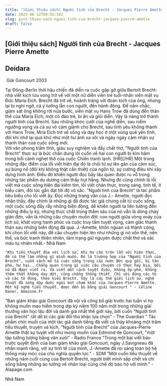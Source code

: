 ```yaml
---
title: "[Giới thiệu sách] Người tình của Brecht - Jacques Pierre Amette"
date: 2025-06-12T09:55:34Z
slug: gioi-thieu-sach-nguoi-tinh-cua-brecht-jacques-pierre-amette
draft: false
---
```


## [Giới thiệu sách] Người tình của Brecht - Jacques Pierre Amette

## Deidara

​ 
Giải Goncourt 2003

Tại Đông-Berlin thời hậu chiến đã diễn ra cuộc gặp gỡ giữa  Bertolt Brecht- nhà viết kịch lưu vong trở về với một nữ diễn viên trẻ tuổi-nhân viên mật vụ Đức Maria Eich. Brecht đã trở về, hoành tráng với đoàn kịch của ông, nhưng lại bị nghi ngờ, cả ý tưởng lẫn con người, đến hành động. Để nắm chắc, giám sát ông không rời nửa bước, viên mật vụ Hans Trow đã dùng đến thân thể của Maria Eich, một cô đào trẻ, bí ẩn và giỏi diễn. Vậy là nàng trở thành người tình của Brecht. Sau những khóc cười của nghề diễn, sau niềm ngưỡng vọng và cả sự vô cảm giành cho Brecht, sau tình yêu không thành với Hans Trow, Mria Eich trở về sống và dạy học ở một vùng  quê yên tĩnh, đôi khi nhớ lại quá khứ như một hư ảnh xa xôi và  ngày ngày cảm nhận sự thanh thản của cuộc sống mới.   
Với văn phong trầm tĩnh, giàu suy nghiệm và đầy chất thơ, "Người tình của Brecht"  thực sự là bức chân dung lôi cuốn về hai con người bị kìm hãm trong bối cảnh nghẹt thở của cuộc Chiến tranh lạnh. 
[HR][/HR]
   Một trong những đặc điểm của lối viết hiện đại đó là chối từ sự lên gân của cảm xúc, sự bùng nổ (đôi khi không thật cần thiết) của ngôn từ, sự cường điệu khi xây dựng hình ảnh. Điều đó khiến người đọc bấy lâu quen được ru vỗ trong những tác phẩm du dương cảm thấy hụt hẫng. Nhưng đó cũng chính là lối viết  mà cuộc sống hiện đại kiếm tìm, lối viết chân thực, trong sáng, tinh tế, ít biểu cảm, đôi lúc gần đạt tới độ vô sắc. "Người tình của Brecht" là tác phẩm tiêu biểu cho lối viết ấy. Đọc những trang văn của J.- Amette, người đọc nhận thấy, đây chính là những gì đã được tác giả chưng cất từ cuộc sống, một cuộc sống đầy rẫy những biến động, dễ khiến người ta liên tưởng đến những điều ly kỳ, nhưng thực chất trong thẳm sâu của nó vẫn là dòng chảy giản đơn, vẫn là những câu chuyện muôn đời: con người giữa vòng xoáy của lịch sử, khát vọng hạnh phúc và cuộc truy tầm tuyệt vọng, cảm giác thanh thản sau những biến động đã qua.  J.-Amette, khôn ngoan và thành công, khi chọn lối viết này, để câu chuyện hiện lên như những gì nó vốn thế, nên thế, và bức tranh thiên nhiên, tâm trạng giữ nguyên được chất thơ và sắc màu tự nhiên nhất.- Nhã Nam  

    "Khi tiểu thuyết đùa với lịch sử, khi hư cấu trộn lẫn với hiện thực, để có thể làm những gì mình muốn. Đó là trường hợp của "Người tình của Brecht", cuốn sách mô tả cuộc sống trong cái nước Đức quỳ gối, bị tàn phá, hư hại...Chẳng quan trọng gì việc câu chuyện có thực hay bịa, bởi nó đã được viết ra. Và viết một cách tuyệt diệu, không ép-phê, không thêm thắt không day dứt, cũng chẳng thống thiết. Chỉ với đúng các từ và các từ đúng, theo kiểu Brecht. Vậy là cái thế giới lịch sử, nghệ thuật đã sống dậy dưới ngòi bút chạm khắc của Jacques-Pierre Amette. Một kỹ nghệ tiểu thuyểt, được đền bù bằng giải Goncourt " - Céline Daner, Amazone.Fr
   "Ban giám khảo giải Goncourt đã vội vã công bố giải trước hai tuần vì họ không muốn mạo hiểm trong dịp kỷ niệm 100 năm một trong những giải thưởng văn học lâu đời và danh giá nhất thế giới này, bởi cuốn "Người tình của Brecht" rất dễ bị các giải đối thủ khác lựa chọn" - The Guardian
    " Tác phẩm chín muồi của một tác giả danh tiếng đã viết cả thảy khoảng một trăm tiểu thuyết, truyện và kịch, "Người tình của Brecht" của Jacques-Pierre Amette thật sự tuyệt vời như mong muốn của Edmond de Goncourt, "một tập tưởng tượng bằng văn xuôi” - Radio France
    "Trong một bài viết báo trước quyết định của ban giám khảo giải Goncourt, ngày J.Savigneau đã nhấn mạnh rằng, với sự tinh tế của mình, J.-Amette đã rọi sáng toàn bộ hệ thống máy móc của chủ nghĩa quyền lực." - SDM
    "Một cuốn tiểu thuyết về những năm cuối cùng của Bertolt Brecht, người biết mình sắp chết và chỉ sống bằng những ảo tưởng về nhân loại cùng chế độ bảo hộ với mình." - Alapage.com



Nhã Nam  
​